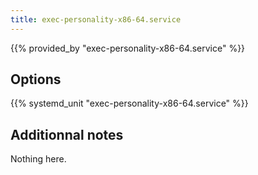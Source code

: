 ```yaml
---
title: exec-personality-x86-64.service
---
```


{{% provided_by "exec-personality-x86-64.service" %}}

## Options

{{% systemd_unit "exec-personality-x86-64.service" %}}

## Additionnal notes

Nothing here.